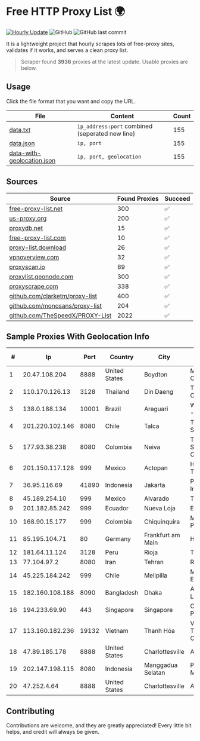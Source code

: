 
# Free HTTP Proxy List 🌍

[![Hourly Update](https://github.com/mertguvencli/http-proxy-list/actions/workflows/main.yml/badge.svg?branch=main)](https://github.com/mertguvencli/http-proxy-list/actions/workflows/main.yml)
![GitHub](https://img.shields.io/github/license/mertguvencli/http-proxy-list)
![GitHub last commit](https://img.shields.io/github/last-commit/mertguvencli/http-proxy-list)

It is a lightweight project that hourly scrapes lots of free-proxy sites, validates if it works, and serves a clean proxy list.


> Scraper found **3936** proxies at the latest update. Usable proxies are below.

## Usage

Click the file format that you want and copy the URL.


|File|Content|Count|
|----|-------|-----|
|[data.txt](https://raw.githubusercontent.com/mertguvencli/http-proxy-list/main/proxy-list/data.txt)|`ip_address:port` combined (seperated new line)|155|
|[data.json](https://raw.githubusercontent.com/mertguvencli/http-proxy-list/main/proxy-list/data.json)|`ip, port`|155|
|[data-with-geolocation.json](https://raw.githubusercontent.com/mertguvencli/http-proxy-list/main/proxy-list/data-with-geolocation.json)|`ip, port, geolocation`|155|

## Sources

|Source|Found Proxies|Succeed|
|------|-------------|-------|
|[free-proxy-list.net](https://free-proxy-list.net)|300|✅|
|[us-proxy.org](https://www.us-proxy.org)|200|✅|
|[proxydb.net](http://proxydb.net)|15|✅|
|[free-proxy-list.com](https://free-proxy-list.com/?page=&port=&type%5B%5D=http&type%5B%5D=https&up_time=0&search=Search)|10|✅|
|[proxy-list.download](https://www.proxy-list.download/HTTP)|26|✅|
|[vpnoverview.com](https://vpnoverview.com/privacy/anonymous-browsing/free-proxy-servers)|32|✅|
|[proxyscan.io](https://www.proxyscan.io)|89|✅|
|[proxylist.geonode.com](https://proxylist.geonode.com/api/proxy-list?limit=300&page=1&sort_by=lastChecked&sort_type=desc&protocols=http,https)|300|✅|
|[proxyscrape.com](https://api.proxyscrape.com/v2/?request=displayproxies&protocol=http&timeout=10000&country=all&ssl=all&anonymity=all)|338|✅|
|[github.com/clarketm/proxy-list](https://raw.githubusercontent.com/clarketm/proxy-list/master/proxy-list-raw.txt)|400|✅|
|[github.com/monosans/proxy-list](https://raw.githubusercontent.com/monosans/proxy-list/main/proxies/http.txt)|204|✅|
|[github.com/TheSpeedX/PROXY-List](https://raw.githubusercontent.com/TheSpeedX/PROXY-List/master/http.txt)|2022|✅|


## Sample Proxies With Geolocation Info

|#|Ip|Port|Country|City|Internet Service Provider|
|-|--|----|-------|----|-------------------------|
|1|20.47.108.204|8888|United States|Boydton|Microsoft Corporation|
|2|110.170.126.13|3128|Thailand|Din Daeng|True Internet Corporation CO. Ltd.|
|3|138.0.188.134|10001|Brazil|Araguari|WN TELECOM LTDA - ME|
|4|201.220.102.146|8080|Chile|Talca|Telefonica del Sur S.A.|
|5|177.93.38.238|8080|Colombia|Neiva|TV AZTECA SUCURSAL COLOMBIA|
|6|201.150.117.128|999|Mexico|Actopan|Hulux Telecomunicaciones|
|7|36.95.116.69|41890|Indonesia|Jakarta|PT. Telekomunikasi Indonesia|
|8|45.189.254.10|999|Mexico|Alvarado|Tracered SA De CV|
|9|201.182.85.242|999|Ecuador|Nueva Loja|Expertservi S.A.|
|10|168.90.15.177|999|Colombia|Chiquinquira|Media Commerce Partners S.A|
|11|85.195.104.71|80|Germany|Frankfurt am Main|Host Europe GmbH|
|12|181.64.11.124|3128|Peru|Rioja|Telefonica del Peru|
|13|77.104.97.2|8080|Iran|Tehran|Respina|
|14|45.225.184.242|999|Chile|Melipilla|MJL NETWORK EIRL|
|15|182.160.108.188|8090|Bangladesh|Dhaka|Aamra Networks Limited|
|16|194.233.69.90|443|Singapore|Singapore|Contabo Asia Private Limited|
|17|113.160.182.236|19132|Vietnam|Thanh Hóa|VietNam Post and Telecom Corporation|
|18|47.89.185.178|8888|United States|Charlottesville|Alibaba.com LLC|
|19|202.147.198.115|8080|Indonesia|Manggadua Selatan|PT. MNC Kabel Mediacom|
|20|47.252.4.64|8888|United States|Charlottesville|Alibaba.com LLC|



## Contributing

Contributions are welcome, and they are greatly appreciated! Every
little bit helps, and credit will always be given.

